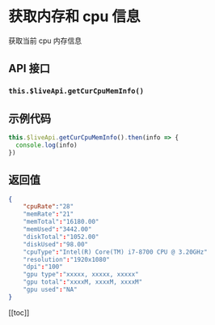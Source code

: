 # 获取内存和 cpu 信息

获取当前 cpu 内存信息

## API 接口

### `this.$liveApi.getCurCpuMemInfo()`

## 示例代码

```js
this.$liveApi.getCurCpuMemInfo().then(info => {
  console.log(info)
})
```

## 返回值

```json
{
    "cpuRate":"28"
    "memRate":"21"
    "memTotal":"16180.00"
    "memUsed":"3442.00"
    "diskTotal":"1052.00"
    "diskUsed":"98.00"
    "cpuType":"Intel(R) Core(TM) i7-8700 CPU @ 3.20GHz"
    "resolution":"1920x1080"
    "dpi":"100"
    "gpu type":"xxxxx, xxxxx, xxxxx"
    "gpu total":"xxxxM, xxxxM, xxxxM"
    "gpu used":"NA"
}
```

[[toc]]
